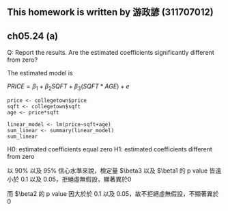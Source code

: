 ## This homework is written by 游政諺 (311707012)
## ch05.24 (a)
Q: Report the results. Are the estimated coefficients significantly different from zero?

The estimated model is

$PRICE = \beta_1 + \beta_2 SQFT + \beta_3 (SQFT * AGE)+e$

```
price <- collegetown$price
sqft <- collegetown$sqft
age <- price*sqft

linear_model <- lm(price~sqft+age)
sum_linear <- summary(linear_model)
sum_linear

```
H0: estimated coefficients equal zero
H1: estimated coefficients different from zero

以 90% 以及 95% 信心水準來說，檢定量 $\beta3 以及 $\beta1 的 p value 皆遠小於 0.1 以及 0.05，拒絕虛無假設，顯著異於0

而 $\beta2 的 p value 因大於於 0.1 以及 0.05，故不拒絕虛無假設，不顯著異於0
